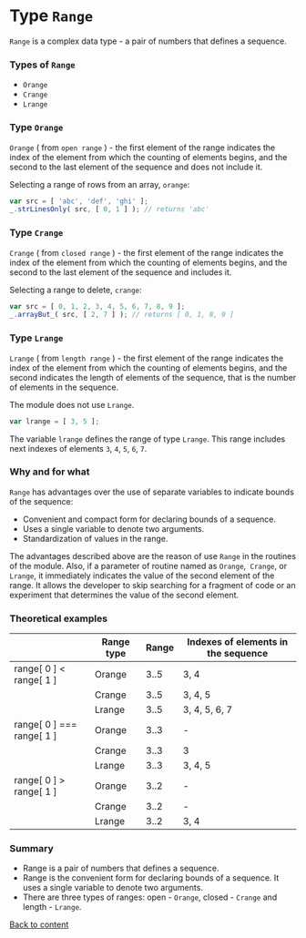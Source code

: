 # Type <code>Range</code>

<code>Range</code> is a complex data type - a pair of numbers that defines a sequence.

### Types of <code>Range</code>

- `Orange`
- `Crange`
- `Lrange`

### Type <code>Orange</code>

`Orange` ( from `open range` ) - the first element of the range indicates the index of the element from which the counting of elements begins, and the second to the last element of the sequence and does not include it.

Selecting a range of rows from an array, `orange`:

```js
var src = [ 'abc', 'def', 'ghi' ];
_.strLinesOnly( src, [ 0, 1 ] ); // returns 'abc'
```

### Type <code>Crange</code>

`Crange` ( from `closed range` ) - the first element of the range indicates the index of the element from which the counting of elements begins, and the second to the last element of the sequence and includes it.

Selecting a range to delete, `crange`:

```js
var src = [ 0, 1, 2, 3, 4, 5, 6, 7, 8, 9 ];
_.arrayBut_( src, [ 2, 7 ] ); // returns [ 0, 1, 8, 9 ]
```

### Type <code>Lrange</code>

`Lrange` ( from `length range` ) - the first element of the range indicates the index of the element from which the counting of elements begins, and the second indicates the length of elements of the sequence, that is the number of elements in the sequence.

The module does not use `Lrange`.

```js
var lrange = [ 3, 5 ];
```

The variable `lrange` defines the range of type `Lrange`. This range includes next indexes of elements `3`, `4`, `5`, `6`, `7`.

### Why and for what

`Range` has advantages over the use of separate variables to indicate bounds of the sequence:

- Convenient and compact form for declaring bounds of a sequence.
- Uses a single variable to denote two arguments.
- Standardization of values in the range.

The advantages described above are the reason of use `Range` in the routines of the module. Also, if a parameter of routine named as `Orange`,` Crange`, or `Lrange`, it immediately indicates the value of the second element of the range. It allows the developer to skip searching for a fragment of code or an experiment that determines the value of the second element.

### Theoretical examples

|                           | Range type | Range | Indexes of elements in the sequence |
|---------------------------|------------|-------|-------------------------------------|
| range[ 0 ] < range[ 1 ]   | Orange     | 3..5  | 3, 4                                |
|                           | Crange     | 3..5  | 3, 4, 5                             |
|                           | Lrange     | 3..5  | 3, 4, 5, 6, 7                       |
| range[ 0 ] === range[ 1 ] | Orange     | 3..3  | -                                   |
|                           | Crange     | 3..3  | 3                                   |
|                           | Lrange     | 3..3  | 3, 4, 5                             |
| range[ 0 ] > range[ 1 ]   | Orange     | 3..2  | -                                   |
|                           | Crange     | 3..2  | -                                   |
|                           | Lrange     | 3..2  | 3, 4                                |

### Summary

- Range is a pair of numbers that defines a sequence.
- Range is the convenient form for declaring bounds of a sequence. It uses a single variable to denote two arguments.
- There are three types of ranges: open - `Orange`, closed - `Crange` and length - `Lrange`.

[Back to content](../README.md#Concepts)
